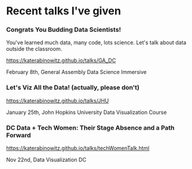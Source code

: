 # Recent talks I've given

### Congrats You Budding Data Scientists! 
You've learned much data, many code, lots science. Let's talk about data outside the classroom.

https://katerabinowitz.github.io/talks/GA_DC

February 8th, General Assembly Data Science Immersive

### Let's Viz All the Data! (actually, please don't)

https://katerabinowitz.github.io/talks/JHU

January 25th, John Hopkins University Data Visualization Course

### DC Data + Tech Women: Their Stage Absence and a Path Forward

https://katerabinowitz.github.io/talks/techWomenTalk.html

Nov 22nd, Data Visualization DC
